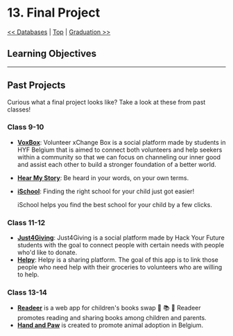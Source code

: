 # 13. Final Project

[&lt;&lt; Databases](../databases/README.md) \| [Top](../README.md) \| [Graduation &gt;&gt;](../graduation.md)

## Learning Objectives

---

## Past Projects

Curious what a final project looks like? Take a look at these from past classes!

### Class 9-10

- [**VoxBox**](https://github.com/gelilaa/VoxBox/): Volunteer xChange Box is a social platform made by students in HYF Belgium that is aimed to connect both volunteers and help seekers within a community so that we can focus on channeling our inner good and assist each other to build a stronger foundation of a better world.
- [**Hear My Story**](https://github.com/Sayed94h/Hear-My-Story): Be heard in your words, on your own terms.
- [**iSchool**](https://github.com/Hack-Your-Future-Group-A-Dream-Team/iSchool): Finding the right school for your child just got easier!

  iSchool helps you find the best school for your child by a few clicks.

### Class 11-12

- [**Just4Giving**](https://github.com/hyf-Group2-fp/Just4Giving): Just4Giving is a social platform made by Hack Your Future students with the goal to connect people with certain needs with people who'd like to donate.
- [**Helpy**](https://github.com/final-project-org/HELPY): Helpy is a sharing platform. The goal of this app is to link those people who need help with their groceries to volunteers who are willing to help.

### Class 13-14

- **[Readeer](https://github.com/IrinaSing/Readeer)** is a web app for children's books swap 🔄 📚 🧒 Readeer promotes reading and sharing books among children and parents.
- **[Hand and Paw](https://github.com/Hand-And-Paw)** is created to promote animal adoption in Belgium.
